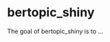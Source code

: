 
# bertopic_shiny

<!-- badges: start -->
<!-- badges: end -->

The goal of bertopic_shiny is to ...

